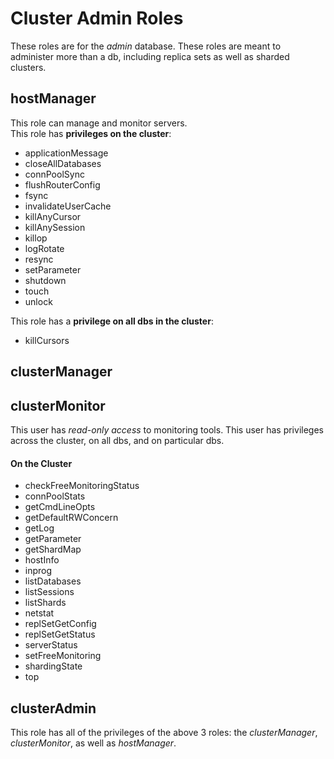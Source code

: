 # Cluster Admin Roles
These roles are for the _admin_ database. These roles are meant to administer more than a db, including replica sets as well as sharded clusters.  

## hostManager
This role can manage and monitor servers.  
This role has **privileges on the cluster**:
- applicationMessage
- closeAllDatabases
- connPoolSync
- flushRouterConfig
- fsync
- invalidateUserCache
- killAnyCursor
- killAnySession
- killop
- logRotate
- resync
- setParameter
- shutdown
- touch
- unlock

This role has a **privilege on all dbs in the cluster**:
- killCursors

## clusterManager
## clusterMonitor
This user has _read-only access_ to monitoring tools. This user has privileges across the cluster, on all dbs, and on particular dbs.
#### On the Cluster
- checkFreeMonitoringStatus
- connPoolStats
- getCmdLineOpts
- getDefaultRWConcern
- getLog
- getParameter
- getShardMap
- hostInfo
- inprog
- listDatabases
- listSessions
- listShards
- netstat
- replSetGetConfig
- replSetGetStatus
- serverStatus
- setFreeMonitoring
- shardingState
- top


## clusterAdmin  
This role has all of the privileges of the above 3 roles: the _clusterManager_, _clusterMonitor_, as well as _hostManager_.
